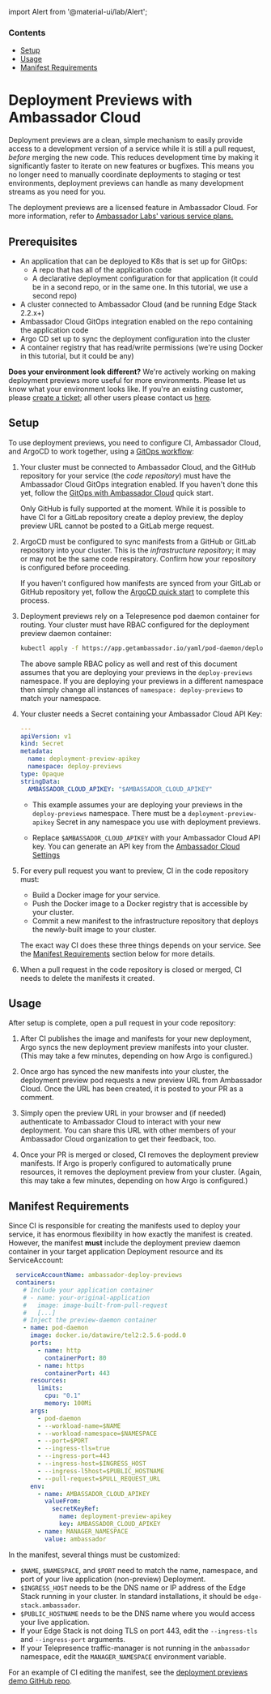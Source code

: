 import Alert from '@material-ui/lab/Alert';

<div class="docs-article-toc">
<h3>Contents</h3>

* [Setup](#setup)
* [Usage](#usage)
* [Manifest Requirements](#manifest-requirements)

</div>

# Deployment Previews with Ambassador Cloud

Deployment previews are a clean, simple mechanism to easily provide access to a development
version of a service while it is still a pull request, _before_ merging the new code. This
reduces development time by making it significantly faster to iterate on new features or
bugfixes. This means you no longer need to manually coordinate deployments to staging or test
environments, deployment previews can handle as many development streams as you need for you.

<Alert severity="info"> The deployment previews are a licensed feature in Ambassador Cloud. For more information, refer to <a href="../../../../../editions/">Ambassador Labs' various service plans.</a> </Alert>

## Prerequisites

* An application that can be deployed to K8s that is set up for GitOps:
  * A repo that has all of the application code
  * A declarative deployment configuration for that application (it could be in a second repo, or in the same one. In this tutorial, we use a second repo)
* A cluster connected to Ambassador Cloud (and be running Edge Stack 2.2.x+)
* Ambassador Cloud GitOps integration enabled on the repo containing the application code
* Argo CD set up to sync the deployment configuration into the cluster
* A container registry that has read/write permissions (we're using Docker in this tutorial, but it could be any)

**Does your environment look different?** We're actively working on making deployment previews more useful for more environments. Please let us know what your environment looks like. If you're an existing customer, please [create a ticket](https://support.datawire.io); all other users please contact us [here](https://getambassador.io/deployment-preview-support).

## Setup

To use deployment previews, you need to configure CI, Ambassador Cloud, and ArgoCD to work
together, using a [GitOps workflow](../../../../edge-stack/latest/topics/concepts/gitops-continuous-delivery/):

1. Your cluster must be connected to Ambassador Cloud, and the GitHub repository for your
   service (the _code repository_) must have the Ambassador Cloud GitOps integration enabled.
   If you haven't done this yet, follow the
   [GitOps with Ambassador Cloud](../../gitops/quick-start) quick start.

   <Alert severity="info">

      Only GitHub is fully supported at the moment. While it is possible to have CI for a
      GitLab repository create a deploy preview, the deploy preview URL cannot be posted to
      a GitLab merge request.

   </Alert>

2. ArgoCD must be configured to sync manifests from a GitHub or GitLab repository into your
   cluster. This is the _infrastructure repository_; it may or may not be the same code respiratory. Confirm how your repository is configured before proceeding.

   If you haven't configured how manifests are synced from your GitLab or GitHub repository yet, follow the [ArgoCD quick start](../../../../argo/latest/quick-start/) to complete this process.

3. Deployment previews rely on a Telepresence pod daemon container for routing. Your
   cluster must have RBAC configured for the deployment preview daemon container:

   ```bash
   kubectl apply -f https://app.getambassador.io/yaml/pod-daemon/deploy-previews-rbac.yaml
   ```

   <Alert severity="info">
   The above sample RBAC policy as well and rest of this document assumes that you are deploying your previews in the <code>deploy-previews</code> namespace. If you are deploying your previews in a different namespace then simply change all instances of <code>namespace: deploy-previews</code> to match your namespace.
   </Alert>

4. Your cluster needs a Secret containing your Ambassador Cloud API Key:

   ```yaml
   ---
   apiVersion: v1
   kind: Secret
   metadata:
     name: deployment-preview-apikey
     namespace: deploy-previews
   type: Opaque
   stringData:
     AMBASSADOR_CLOUD_APIKEY: "$AMBASSADOR_CLOUD_APIKEY"
   ```

   - This example assumes your are deploying your previews in the `deploy-previews` namespace. There must be a
     `deployment-preview-apikey` Secret in any namespace you use with deployment previews.

   - Replace `$AMBASSADOR_CLOUD_APIKEY` with your Ambassador Cloud API key. You can generate an API key from
     the [Ambassador Cloud Settings](https://app.getambassador.io/cloud/settings/licenses-api-keys)

5. For every pull request you want to preview, CI in the code repository must:

      - Build a Docker image for your service.
      - Push the Docker image to a Docker registry that is accessible by your cluster.
      - Commit a new manifest to the infrastructure repository that deploys the
         newly-built image to your cluster.

   The exact way CI does these three things depends on your service. See the
   [Manifest Requirements](#manifest-requirements) section below for more details.

5. When a pull request in the code repository is closed or merged, CI needs to delete the
   manifests it created.

## Usage

After setup is complete, open a pull request in your code repository:

1. After CI publishes the image and manifests for your new deployment, Argo syncs the new
   deployment preview manifests into your cluster. (This may take a few minutes, depending on
   how Argo is configured.)

2. Once argo has synced the new manifests into your cluster, the deployment preview pod requests a new preview URL
   from Ambassador Cloud. Once the URL has been created, it is posted to your PR as a
   comment.

3. Simply open the preview URL in your browser and (if needed) authenticate to
   Ambassador Cloud to interact with your new deployment. You can share this URL with other
   members of your Ambassador Cloud organization to get their feedback, too.

4. Once your PR is merged or closed, CI removes the deployment preview manifests.
   If Argo is properly configured to automatically prune resources, it removes the
   deployment preview from your cluster. (Again, this may take a few minutes, depending on how
   Argo is configured.)

## Manifest Requirements

Since CI is responsible for creating the manifests used to deploy your service, it has enormous
flexibility in how exactly the manifest is created. However, the manifest **must** include the
deployment preview daemon container in your target application Deployment resource and its
ServiceAccount:

   ```yaml
     serviceAccountName: ambassador-deploy-previews
     containers:
       # Include your application container
       # - name: your-original-application
       #   image: image-built-from-pull-request
       #   [...]
       # Inject the preview-daemon container
       - name: pod-daemon
         image: docker.io/datawire/tel2:2.5.6-podd.0
         ports:
           - name: http
             containerPort: 80
           - name: https
             containerPort: 443
         resources:
           limits:
             cpu: "0.1"
             memory: 100Mi
         args:
           - pod-daemon
           - --workload-name=$NAME
           - --workload-namespace=$NAMESPACE
           - --port=$PORT
           - --ingress-tls=true
           - --ingress-port=443
           - --ingress-host=$INGRESS_HOST
           - --ingress-l5host=$PUBLIC_HOSTNAME
           - --pull-request=$PULL_REQUEST_URL
         env:
           - name: AMBASSADOR_CLOUD_APIKEY
             valueFrom:
               secretKeyRef:
                 name: deployment-preview-apikey
                 key: AMBASSADOR_CLOUD_APIKEY
           - name: MANAGER_NAMESPACE
             value: ambassador
   ```

In the manifest, several things must be customized:

- `$NAME`, `$NAMESPACE`, and `$PORT` need to match the name, namespace, and port of your live application
  (non-preview) Deployment.
- `$INGRESS_HOST` needs to be the DNS name or IP address of the Edge Stack running in your cluster.
  In standard installations, it should be `edge-stack.ambassador`.
- `$PUBLIC_HOSTNAME` needs to be the DNS name where you would access your live application.
- If your Edge Stack is not doing TLS on port 443, edit the `--ingress-tls` and `--ingress-port`
  arguments.
- If your Telepresence traffic-manager is not running in the `ambassador` namespace, edit the
  `MANAGER_NAMESPACE` environment variable.

For an example of CI editing the manifest, see the [deployment previews demo GitHub repo](https://github.com/AliceProxy/test-app).

